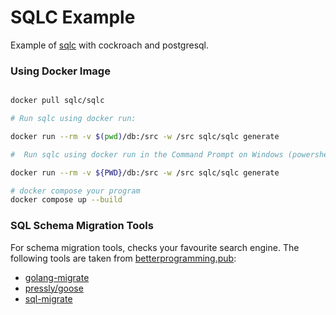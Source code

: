 # SQLC Example

Example of [sqlc](https://sqlc.dev/) with cockroach and postgresql.


### Using Docker Image

```sh

docker pull sqlc/sqlc

# Run sqlc using docker run:

docker run --rm -v $(pwd)/db:/src -w /src sqlc/sqlc generate

#  Run sqlc using docker run in the Command Prompt on Windows (powershell):

docker run --rm -v ${PWD}/db:/src -w /src sqlc/sqlc generate

# docker compose your program
docker compose up --build

```

### SQL Schema Migration Tools

For schema migration tools, checks your favourite search engine. The following tools are taken from [betterprogramming.pub](https://betterprogramming.pub/searching-for-best-approach-in-go-migrations-c3fa52afadb0):

* [golang-migrate](https://github.com/golang-migrate/migrate)
* [pressly/goose](https://github.com/pressly/goose)
* [sql-migrate](https://github.com/rubenv/sql-migrate)
